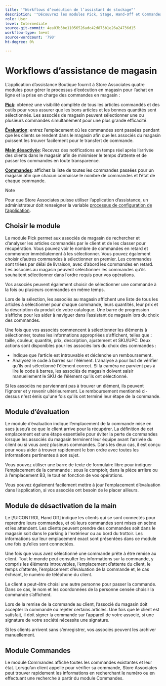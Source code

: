 ```yaml
---
title: '"Workflows d’exécution de l’assistant de stockage"'
description: '"Découvrez les modules Pick, Stage, Hand-Off et Commandes disponibles dans l’application d’aide à la boutique. Ces modules permettent d’exécuter de bout en bout le workflow d’exécution des magasins pour les commandes BOPIS. Store Associates utilise ces modules pour gérer et envoyer des commandes de nettoyage de magasin aux clients.'
role: User
level: Intermediate
source-git-commit: 4ea03b3be11056526adc42d875b1e26a24736d15
workflow-type: tm+mt
source-wordcount: '790'
ht-degree: 0%

---
```



# Workflows d’assistance de magasin

L’application d’assistance Boutique fournit à Store Associates quatre modules pour gérer le processus d’exécution en magasin pour l’achat en ligne et la prise en charge des commandes en magasin :

**[Pick](#pick-module)**: obtenez une visibilité complète de tous les articles commandés et des outils pour vous assurer que les bons articles et les bonnes quantités sont sélectionnés. Les associés de magasin peuvent sélectionner une ou plusieurs commandes simultanément pour une plus grande efficacité.

**[Évaluation](#stage-module)**: entrez l’emplacement où les commandes sont passées pendant que les clients se rendent dans le magasin afin que les associés du magasin puissent les trouver facilement pour le transfert de commande.

**[Main désactivée](#hand-off)**: Recevez des notifications en temps réel après l’arrivée des clients dans le magasin afin de minimiser le temps d’attente et de passer les commandes en toute transparence.

**[Commandes](#orders-module)**: affichez la liste de toutes les commandes passées pour un magasin afin que chacun connaisse le nombre de commandes et l’état de chaque commande.

>[!NOTE]
>
>Pour que Store Associates puisse utiliser l’application d’assistance, un administrateur doit renseigner la variable [processus de configuration de l’application](app-setup.md).

## Choisir le module

Le module Pick permet aux associés de magasin de rechercher et d’analyser les articles commandés par le client et de les classer pour récupération. Vous pouvez voir le nombre de commandes en retard et commencer immédiatement à les sélectionner. Vous pouvez également choisir d’autres commandes à sélectionner en premier. Les commandes sont triées par délai de livraison, avec d’abord les commandes en retard. Les associés au magasin peuvent sélectionner les commandes qu’ils souhaitent sélectionner dans l’ordre requis pour vos opérations.

Vos associés peuvent également choisir de sélectionner une commande à la fois ou plusieurs commandes en même temps.

Lors de la sélection, les associés au magasin affichent une liste de tous les articles à sélectionner pour chaque commande, leurs quantités, leur prix et la description du produit de votre catalogue. Une barre de progression s’affiche pour les aider à naviguer dans l’assistant de magasin lors du choix des commandes.

Une fois que vos associés commencent à sélectionner les éléments à sélectionner, toutes les informations appropriées s’affichent, telles que : taille, couleur, quantité, prix, description, ajustement et SKU/UPC. Deux actions sont disponibles pour les associés lors du choix des commandes :

- Indique que l’article est introuvable et déclenche un remboursement.
- Analysez le code à barres sur l’élément. L’analyse a pour but de vérifier qu’ils ont sélectionné l’élément correct. Si la caméra ne parvient pas à lire le code à barres, les associés de magasin doivent saisir manuellement le SKU de l’élément qu’ils ont sélectionné.

Si les associés ne parviennent pas à trouver un élément, ils peuvent l’ignorer et y revenir ultérieurement.  Le remboursement mentionné ci-dessus n&#39;est émis qu&#39;une fois qu&#39;ils ont terminé leur étape de la commande.

## Module d’évaluation

Le module d’évaluation indique l’emplacement de la commande mise en sacs jusqu’à ce que le client arrive pour la récupérer. La définition de cet emplacement est une étape essentielle pour éviter la perte de commandes lorsque les associés du magasin terminent leur équipe avant l’arrivée du client ou si vous avez plusieurs commandes. Dans les deux cas, il est conçu pour vous aider à trouver rapidement le bon ordre avec toutes les informations pertinentes à son sujet.

Vous pouvez utiliser une barre de texte de formulaire libre pour indiquer l’emplacement de la commande : sous le comptoir, dans la pièce arrière ou à l’emplacement B3, le tout en fonction de vos opérations.

Vous pouvez également facilement mettre à jour l’emplacement d’évaluation dans l’application, si vos associés ont besoin de le placer ailleurs.

## Module de désactivation de la main

Le [!UICONTROL Hand Off] indique les clients qui se sont connectés pour reprendre leurs commandes, et où leurs commandes sont mises en scène et les attendent. Les clients peuvent prendre des commandes soit dans le magasin soit dans le parking à l&#39;extérieur ou au bord du trottoir. Les informations sur leur emplacement exact sont présentées dans ce module une fois qu’elles sont connectées.

Une fois que vous avez sélectionné une commande prête à être remise au client. Tout le monde peut consulter les informations sur la commande, y compris les éléments introuvables, l’emplacement d’attente du client, le temps d’attente, l’emplacement d’évaluation de la commande et, le cas échéant, le numéro de téléphone du client.

Le client a peut-être choisi une autre personne pour passer la commande. Dans ce cas, le nom et les coordonnées de la personne censée choisir la commande s’affichent.

Lors de la remise de la commande au client, l’associé du magasin doit accepter la commande ou rejeter certains articles. Une fois que le client est satisfait, il doit signer la commande sur l’appareil de votre associé, si une signature de votre société nécessite une signature.

Si les clients arrivent sans s’enregistrer, vos associés peuvent les archiver manuellement.

## Module Commandes

Le module Commandes affiche toutes les commandes existantes et leur état. Lorsqu’un client appelle pour vérifier sa commande, Store Associates peut trouver rapidement les informations en recherchant le numéro ou en effectuant une recherche à partir du module Commandes.
